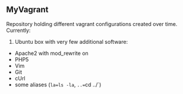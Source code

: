MyVagrant
----

Repository holding different vagrant configurations created over time. Currently:

1. Ubuntu box with very few additional software:
  - Apache2 with mod_rewrite on
  - PHP5
  - Vim
  - Git
  - cUrl
  - some aliases (`la=ls -la`, `..=`cd ../`)
